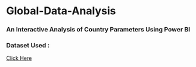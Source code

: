 # Global-Data-Analysis

### An Interactive Analysis of Country Parameters Using Power BI 

### Dataset Used : 
[Click Here](https://www.kaggle.com/datasets/nelgiriyewithana/countries-of-the-world-2023/data)
